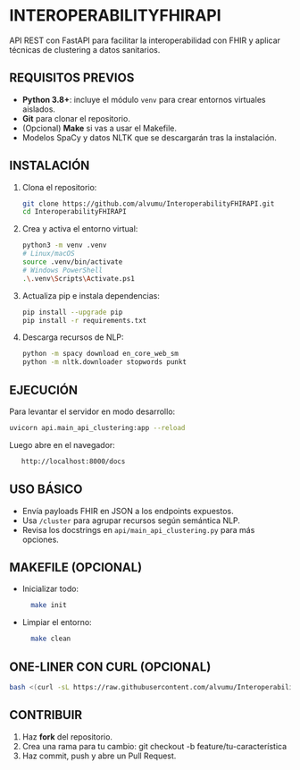 # INTEROPERABILITYFHIRAPI

API REST con FastAPI para facilitar la interoperabilidad con FHIR y aplicar técnicas de clustering a datos sanitarios.
## REQUISITOS PREVIOS

- **Python 3.8+**: incluye el módulo `venv` para crear entornos virtuales aislados.  
- **Git** para clonar el repositorio.  
- (Opcional) **Make** si vas a usar el Makefile.  
- Modelos SpaCy y datos NLTK que se descargarán tras la instalación.

## INSTALACIÓN

1. Clona el repositorio:
   ```bash
   git clone https://github.com/alvumu/InteroperabilityFHIRAPI.git
   cd InteroperabilityFHIRAPI
   ```
3. Crea y activa el entorno virtual:
   ```bash
   python3 -m venv .venv
   # Linux/macOS
   source .venv/bin/activate
   # Windows PowerShell
   .\.venv\Scripts\Activate.ps1
   ```
5. Actualiza pip e instala dependencias:
   ```bash
   pip install --upgrade pip
   pip install -r requirements.txt
   ```

7. Descarga recursos de NLP:
   ```bash
   python -m spacy download en_core_web_sm
   python -m nltk.downloader stopwords punkt
   ```
## EJECUCIÓN

Para levantar el servidor en modo desarrollo:
   ```bash
   uvicorn api.main_api_clustering:app --reload
   ```
Luego abre en el navegador:
```bash
   http://localhost:8000/docs
```
## USO BÁSICO

- Envía payloads FHIR en JSON a los endpoints expuestos.  
- Usa `/cluster` para agrupar recursos según semántica NLP.  
- Revisa los docstrings en `api/main_api_clustering.py` para más opciones.

## MAKEFILE (OPCIONAL)

- Inicializar todo:
  ```bash
    make init
   ```
- Limpiar el entorno:
   ```bash
     make clean
   ```
## ONE-LINER CON CURL (OPCIONAL)
```bash
bash <(curl -sL https://raw.githubusercontent.com/alvumu/InteroperabilityFHIRAPI/main/setup.sh)
```
## CONTRIBUIR

1. Haz **fork** del repositorio.  
2. Crea una rama para tu cambio:
   git checkout -b feature/tu-característica
3. Haz commit, push y abre un Pull Request.



